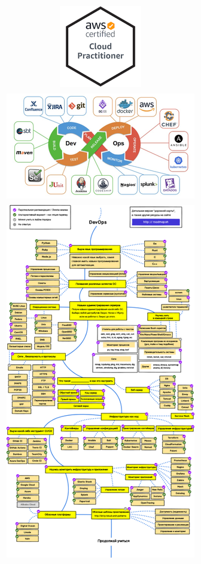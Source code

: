 <div style="text-align:center;">
<p><img src="aws-certified-cloud-practitioner.png"></p>
<p><img src="devops.jpeg"></p>

<p><img src="devops2.jpg"></p>
</div>